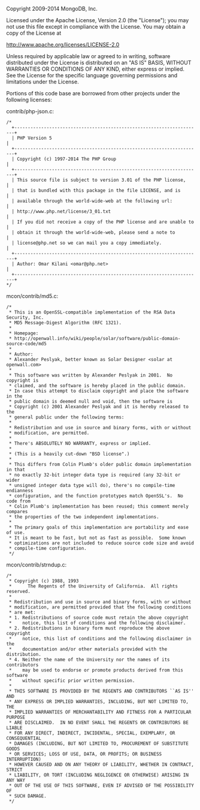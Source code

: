 Copyright 2009-2014 MongoDB, Inc.

Licensed under the Apache License, Version 2.0 (the "License");
you may not use this file except in compliance with the License.
You may obtain a copy of the License at

http://www.apache.org/licenses/LICENSE-2.0

Unless required by applicable law or agreed to in writing, software
distributed under the License is distributed on an "AS IS" BASIS,
WITHOUT WARRANTIES OR CONDITIONS OF ANY KIND, either express or implied.
See the License for the specific language governing permissions and
limitations under the License.



Portions of this code base are borrowed from other projects under the following
licenses:

contrib/php-json.c:

    /*
      +----------------------------------------------------------------------+
      | PHP Version 5                                                        |
      +----------------------------------------------------------------------+
      | Copyright (c) 1997-2014 The PHP Group                                |
      +----------------------------------------------------------------------+
      | This source file is subject to version 3.01 of the PHP license,      |
      | that is bundled with this package in the file LICENSE, and is        |
      | available through the world-wide-web at the following url:           |
      | http://www.php.net/license/3_01.txt                                  |
      | If you did not receive a copy of the PHP license and are unable to   |
      | obtain it through the world-wide-web, please send a note to          |
      | license@php.net so we can mail you a copy immediately.               |
      +----------------------------------------------------------------------+
      | Author: Omar Kilani <omar@php.net>                                   |
      +----------------------------------------------------------------------+
    */

mcon/contrib/md5.c:

    /*
     * This is an OpenSSL-compatible implementation of the RSA Data Security, Inc.
     * MD5 Message-Digest Algorithm (RFC 1321).
     *
     * Homepage:
     * http://openwall.info/wiki/people/solar/software/public-domain-source-code/md5
     *
     * Author:
     * Alexander Peslyak, better known as Solar Designer <solar at openwall.com>
     *
     * This software was written by Alexander Peslyak in 2001.  No copyright is
     * claimed, and the software is hereby placed in the public domain.
     * In case this attempt to disclaim copyright and place the software in the
     * public domain is deemed null and void, then the software is
     * Copyright (c) 2001 Alexander Peslyak and it is hereby released to the
     * general public under the following terms:
     *
     * Redistribution and use in source and binary forms, with or without
     * modification, are permitted.
     *
     * There's ABSOLUTELY NO WARRANTY, express or implied.
     *
     * (This is a heavily cut-down "BSD license".)
     *
     * This differs from Colin Plumb's older public domain implementation in that
     * no exactly 32-bit integer data type is required (any 32-bit or wider
     * unsigned integer data type will do), there's no compile-time endianness
     * configuration, and the function prototypes match OpenSSL's.  No code from
     * Colin Plumb's implementation has been reused; this comment merely compares
     * the properties of the two independent implementations.
     *
     * The primary goals of this implementation are portability and ease of use.
     * It is meant to be fast, but not as fast as possible.  Some known
     * optimizations are not included to reduce source code size and avoid
     * compile-time configuration.
     */

mcon/contrib/strndup.c: 

    /*
     * Copyright (c) 1988, 1993
     *      The Regents of the University of California.  All rights reserved.
     *
     * Redistribution and use in source and binary forms, with or without
     * modification, are permitted provided that the following conditions
     * are met:
     * 1. Redistributions of source code must retain the above copyright
     *    notice, this list of conditions and the following disclaimer.
     * 2. Redistributions in binary form must reproduce the above copyright
     *    notice, this list of conditions and the following disclaimer in the
     *    documentation and/or other materials provided with the distribution.
     * 4. Neither the name of the University nor the names of its contributors
     *    may be used to endorse or promote products derived from this software
     *    without specific prior written permission.
     *
     * THIS SOFTWARE IS PROVIDED BY THE REGENTS AND CONTRIBUTORS ``AS IS'' AND
     * ANY EXPRESS OR IMPLIED WARRANTIES, INCLUDING, BUT NOT LIMITED TO, THE
     * IMPLIED WARRANTIES OF MERCHANTABILITY AND FITNESS FOR A PARTICULAR PURPOSE
     * ARE DISCLAIMED.  IN NO EVENT SHALL THE REGENTS OR CONTRIBUTORS BE LIABLE
     * FOR ANY DIRECT, INDIRECT, INCIDENTAL, SPECIAL, EXEMPLARY, OR CONSEQUENTIAL
     * DAMAGES (INCLUDING, BUT NOT LIMITED TO, PROCUREMENT OF SUBSTITUTE GOODS
     * OR SERVICES; LOSS OF USE, DATA, OR PROFITS; OR BUSINESS INTERRUPTION)
     * HOWEVER CAUSED AND ON ANY THEORY OF LIABILITY, WHETHER IN CONTRACT, STRICT
     * LIABILITY, OR TORT (INCLUDING NEGLIGENCE OR OTHERWISE) ARISING IN ANY WAY
     * OUT OF THE USE OF THIS SOFTWARE, EVEN IF ADVISED OF THE POSSIBILITY OF
     * SUCH DAMAGE.
     */
